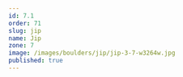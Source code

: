 ```yaml
---
id: 7.1
order: 71
slug: jip
name: Jip
zone: 7
image: /images/boulders/jip/jip-3-7-w3264w.jpg
published: true
---
```


